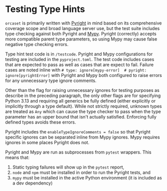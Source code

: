 # Testing Type Hints

`orcaset` is primarily written with [Pyright](https://github.com/microsoft/pyright) in mind based on its comprehensive coverage scope and broad language server use, but the test suite includes type checking against both Pyright and [Mypy](https://mypy.readthedocs.io/en/stable/index.html). Pyright (correctly) accepts more compatible parent type parameters, so using Mypy may cause false negative type checking errors.

Type hint test code is in `/testcode`. Pyright and Mypy configurations for testing are included in the `pyproject.toml`. The test code includes cases that are expected to pass as well as cases that are expect to fail. Failure cases are noted inline with `# type: ignore[mypy-error]  # pyright: ignore[pyrightError]` with Pyright and Mypy both configured to raise errors for any unnecessary type ignore comments.

Other than the flag for raising unnecessary ignores for testing purposes as describe in the preceding paragraph, the only other flags are for specifying Python 3.13 and requiring all generics be fully defined (either explicitly or implicitly through a type default). While not strictly required, unknown types are treated as `Any` which can cause the type checker to pass when the type parameter has an upper bound that isn't actually satisfied. Enforcing fully defined types avoids these errors.

Pyright includes the `enableTypeIgnoreComments = false` so that Pyright specific ignores can be separated inline from Mypy ignores. Mypy requires ignores in some places Pyright does not.

Pyright and Mypy are run as subprocesses from `pytest` wrappers. This means that:

1. Static typing failures will show up in the `pytest` report,
2. `node` and `npm` must be installed in order to run the Pyright tests, and
3. `mypy` must be installed in the active Python environment (it is included as a dev dependency)
